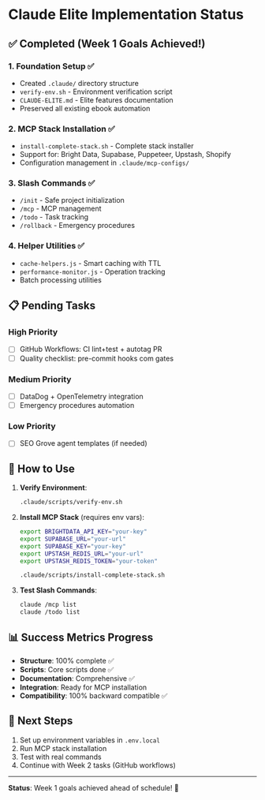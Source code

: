 # Claude Elite Implementation Status

## ✅ Completed (Week 1 Goals Achieved!)

### 1. Foundation Setup ✅
- Created `.claude/` directory structure
- `verify-env.sh` - Environment verification script
- `CLAUDE-ELITE.md` - Elite features documentation
- Preserved all existing ebook automation

### 2. MCP Stack Installation ✅
- `install-complete-stack.sh` - Complete stack installer
- Support for: Bright Data, Supabase, Puppeteer, Upstash, Shopify
- Configuration management in `.claude/mcp-configs/`

### 3. Slash Commands ✅
- `/init` - Safe project initialization
- `/mcp` - MCP management
- `/todo` - Task tracking
- `/rollback` - Emergency procedures

### 4. Helper Utilities ✅
- `cache-helpers.js` - Smart caching with TTL
- `performance-monitor.js` - Operation tracking
- Batch processing utilities

## 📋 Pending Tasks

### High Priority
- [ ] GitHub Workflows: CI lint+test + autotag PR
- [ ] Quality checklist: pre-commit hooks com gates

### Medium Priority
- [ ] DataDog + OpenTelemetry integration
- [ ] Emergency procedures automation

### Low Priority
- [ ] SEO Grove agent templates (if needed)

## 🚀 How to Use

1. **Verify Environment**:
   ```bash
   .claude/scripts/verify-env.sh
   ```

2. **Install MCP Stack** (requires env vars):
   ```bash
   export BRIGHTDATA_API_KEY="your-key"
   export SUPABASE_URL="your-url"
   export SUPABASE_KEY="your-key"
   export UPSTASH_REDIS_URL="your-url"
   export UPSTASH_REDIS_TOKEN="your-token"
   
   .claude/scripts/install-complete-stack.sh
   ```

3. **Test Slash Commands**:
   ```bash
   claude /mcp list
   claude /todo list
   ```

## 📊 Success Metrics Progress

- **Structure**: 100% complete ✅
- **Scripts**: Core scripts done ✅
- **Documentation**: Comprehensive ✅
- **Integration**: Ready for MCP installation
- **Compatibility**: 100% backward compatible ✅

## 🎯 Next Steps

1. Set up environment variables in `.env.local`
2. Run MCP stack installation
3. Test with real commands
4. Continue with Week 2 tasks (GitHub workflows)

---

**Status**: Week 1 goals achieved ahead of schedule! 🎉